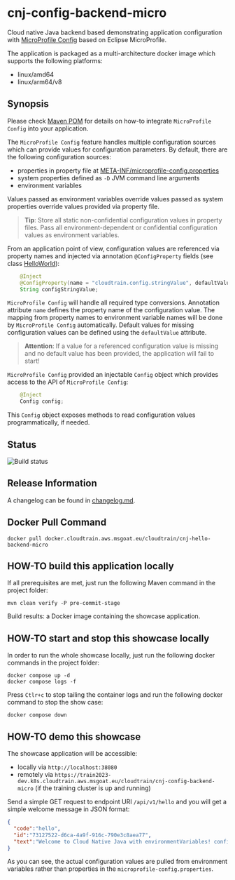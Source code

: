 # cnj-config-backend-micro

Cloud native Java backend based demonstrating application configuration 
with [MicroProfile Config](https://microprofile.io/specifications/microprofile-config/) 
based on Eclipse MicroProfile.

The application is packaged as a multi-architecture docker image which supports the following platforms:
* linux/amd64
* linux/arm64/v8

## Synopsis 

Please check [Maven POM](pom.xml) for details on how-to integrate `MicroProfile Config`
into your application.

The `MicroProfile Config` feature handles multiple configuration sources which 
can provide values for configuration parameters. By default, there are the 
following configuration sources:
* properties in property file at [META-INF/microprofile-config.properties](src/main/resources/META-INF/microprofile-config.properties)
* system properties defined as `-D` JVM command line arguments
* environment variables

Values passed as environment variables override values passed as system properties
override values provided via property file.

> __Tip__: Store all static non-confidential configuration values in property files.
> Pass all environment-dependent or confidential configuration values as environment variables.

From an application point of view, configuration values are referenced via 
property names and injected via annotation `@ConfigProperty` fields 
(see class [HelloWorld](src/main/java/group/msg/at/cloud/cloudtrain/core/boundary/HelloWorld.java)):

```java
    @Inject
    @ConfigProperty(name = "cloudtrain.config.stringValue", defaultValue = "???cloudtrain.config.stringValue???")
    String configStringValue;
```

`MicroProfile Config` will handle all required type conversions.
Annotation attribute `name` defines the property name of the configuration value.
The mapping from property names to environment variable names will be done by `MicroProfile Config`
automatically.
Default values for missing configuration values can be defined using the `defaultValue` attribute.

> __Attention__: If a value for a referenced configuration value is missing and no 
> default value has been provided, the application will fail to start! 

`MicroProfile Config` provided an injectable `Config` object which provides access 
to the API of `MicroProfile Config`:

```java
    @Inject
    Config config;
```

This `Config` object exposes methods to read configuration values programmatically, if needed.

## Status

![Build status](https://codebuild.eu-west-1.amazonaws.com/badges?uuid=eyJlbmNyeXB0ZWREYXRhIjoiaFlDay9JdkEwcUYvbDhzc2Nsd0U0b0FzL096Tzc1NWZnZ3cybkxrRE1nd0lHTVM3N2JKUFNYeEhPaW9aRDYrVUZhUStPWDI0bXNVSVlVaW1wRXBUQXA0PSIsIml2UGFyYW1ldGVyU3BlYyI6IitGaUVTc1BralQreGZmaTgiLCJtYXRlcmlhbFNldFNlcmlhbCI6MX0%3D&branch=main)

## Release Information

A changelog can be found in [changelog.md](changelog.md).

## Docker Pull Command

`docker pull docker.cloudtrain.aws.msgoat.eu/cloudtrain/cnj-hello-backend-micro`

## HOW-TO build this application locally

If all prerequisites are met, just run the following Maven command in the project folder:

```shell 
mvn clean verify -P pre-commit-stage
```

Build results: a Docker image containing the showcase application.

## HOW-TO start and stop this showcase locally

In order to run the whole showcase locally, just run the following docker commands in the project folder:

```shell 
docker compose up -d
docker compose logs -f 
```

Press `Ctlr+c` to stop tailing the container logs and run the following docker command to stop the show case:

```shell 
docker compose down
```

## HOW-TO demo this showcase

The showcase application will be accessible:
* locally via `http://localhost:38080`
* remotely via `https://train2023-dev.k8s.cloudtrain.aws.msgoat.eu/cloudtrain/cnj-config-backend-micro` (if the training cluster is up and running)

Send a simple GET request to endpoint URI `/api/v1/hello` and you will get a simple welcome message in JSON format:

```json
{ 
  "code":"hello",
  "id":"73127522-d6ca-4a9f-916c-790e3c8aea77",
  "text":"Welcome to Cloud Native Java with environmentVariables! configNumericValue : 456"
}
```

As you can see, the actual configuration values are pulled from environment variables rather than properties in the `microprofile-config.properties`.